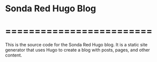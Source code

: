 # Sonda Red Hugo Blog
# =========================

This is the source code for the Sonda Red Hugo blog. It is a static site generator that uses Hugo to create a blog with posts, pages, and other content.